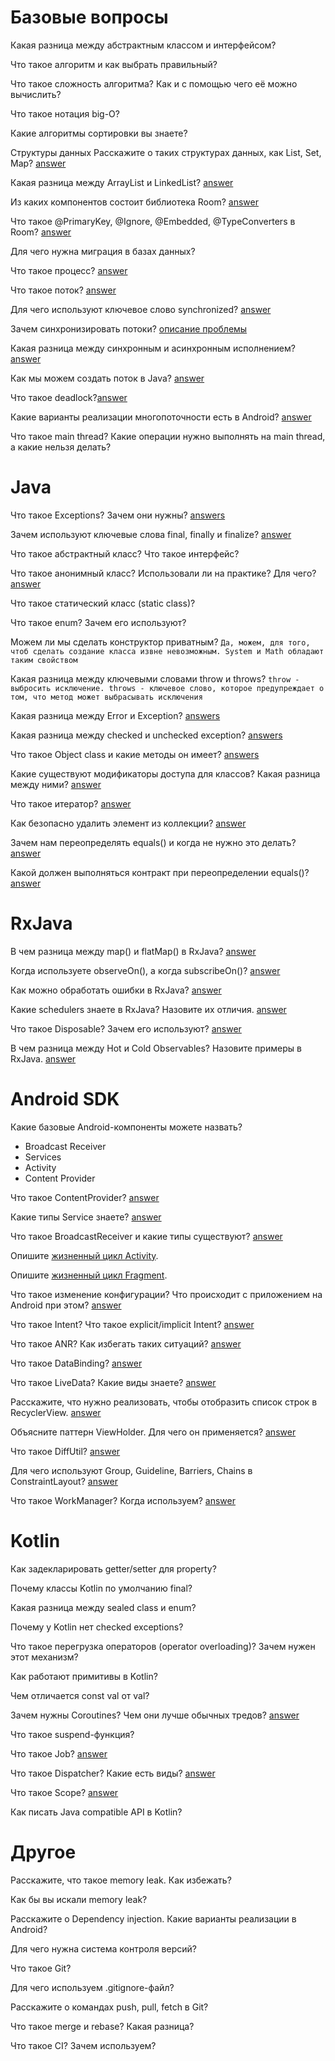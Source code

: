 # Базовые вопросы

Какая разница между абстрактным классом и интерфейсом?

Что такое алгоритм и как выбрать правильный?

Что такое сложность алгоритма? Как и с помощью чего её можно вычислить?

Что такое нотация big-O?

Какие алгоритмы сортировки вы знаете?


 

Структуры данных
Расскажите о таких структурах данных, как List, Set, Map? [answer](/basics/collections/About.md)

Какая разница между ArrayList и LinkedList? [answer](/basics/collections/List.md)

Из каких компонентов состоит библиотека Room? [answer](/libraries/SQL/room/About.md/#компоненты)

Что такое @PrimaryKey, @Ignore, @Embedded, @TypeConverters в Room? [answer](/libraries/SQL/room/Annotations.md)

Для чего нужна миграция в базах данных?

Что такое процесс? [answer](/processAndStreaming/About.md)

Что такое поток? [answer](/processAndStreaming/About.md)

Для чего используют ключевое слово synchronized? [answer](/processAndStreaming/synchronized.md)

Зачем синхронизировать потоки? [описание проблемы](/processAndStreaming/synchronized.md)

Какая разница между синхронным и асинхронным исполнением? [answer](/processAndStreaming/AsyncAndSync.md)

Как мы можем создать поток в Java? [answer](/basics/syntaxJava/Asynchrony/Threads.md)

Что такое deadlock?[answer](/processAndStreaming/Deadlock.md)

Какие варианты реализации многопоточности есть в Android? [answer](/processAndStreaming/AsyncAndSync.md/#асинхронное-програмирование)

Что такое main thread? Какие операции нужно выполнять на main thread, а какие нельзя делать?

# Java 

Что такое Exceptions? Зачем они нужны? [answers](/basics/syntaxJava/Exceptions.md)

Зачем используют ключевые слова final, finally и finalize? [answer](/basics/syntaxJava/FinalFinallyFinalize.md)

Что такое абстрактный класс? Что такое интерфейс?

Что такое анонимный класс? Использовали ли на практике? Для чего? [answer](/basics/syntaxJava/AnonymousClasses.md)

Что такое статический класс (static class)?

Что такое enum? Зачем его используют?

Можем ли мы сделать конструктор приватным?
`Да, можем, для того, чтоб сделать создание класса извне невозможным. System и Math обладают таким свойством` 

Какая разница между ключевыми словами throw и throws?
`throw - выбросить исключение. throws - ключевое слово, которое предупреждает о том, что метод может выбрасывать исключения`

Какая разница между Error и Exception? [answers](/basics/syntaxJava/Exceptions.md)

Какая разница между checked и unchecked exception? [answers](/basics/syntaxJava/Exceptions.md)

Что такое Object class и какие методы он имеет? [answers](/basics/syntaxJava/Object.md)

Какие существуют модификаторы доступа для классов? Какая разница между ними? [answer](/basics/visibilityModifiers.md)

Что такое итератор? [answer](/basics/collections/iterator.md)

Как безопасно удалить элемент из коллекции? [answer](/basics/collections/iterator.md/#безопасный-способ-удаления-элемнтов)

Зачем нам переопределять equals() и когда не нужно это делать? [answer](/basics/HashCodeAndEquals.md)

Какой должен выполняться контракт при переопределении equals()? [answer](/basics/HashCodeAndEquals.md)

# RxJava

В чем разница между map() и flatMap() в RxJava? [answer](/libraries/RxJava/MapAndFlatMap.md)

Когда используете observeOn(), а когда subscribeOn()? [answer](/libraries/RxJava/About.md)

Как можно обработать ошибки в RxJava? [answer](/libraries/RxJava/Exceptions.md)

Какие schedulers знаете в RxJava? Назовите их отличия. [answer](/libraries/RxJava/Schedulers.md)

Что такое Disposable? Зачем его используют? [answer](/libraries/RxJava/Disposable.md)

В чем разница между Hot и Cold Observables? Назовите примеры в RxJava. [answer](/processAndStreaming/HotAndColdObservables.md)

# Android SDK

Какие базовые Android-компоненты можете назвать?
- Broadcast Receiver
- Services
- Activity
- Content Provider

Что такое ContentProvider? [answer](/android/appComponents/components/ContentProvider.md)

Какие типы Service знаете? [answer](/android/appComponents/components/Service.md)

Что такое BroadcastReceiver и какие типы существуют? [answer](/android/appComponents/components/broadcastReceiver.md)

Опишите [жизненный цикл Activity](/android/appComponents/activityLifecycle.md).

Опишите [жизненный цикл Fragment](/UI/XML/Fragments/LifeCycle.md).

Что такое изменение конфигурации? Что происходит с приложением на Android при этом? [answer](/android/appComponents/AndroidManifest.md/#конфигурация-и-ее-изменение)

Что такое Intent? Что такое explicit/implicit Intent? [answer](/android/appComponents/intent.md)

Что такое ANR? Как избегать таких ситуаций? [answer](/processAndStreaming/About.md/#anr)

Что такое DataBinding? [answer](/UI/XML/DataBinding.md)

Что такое LiveData? Какие виды знаете? [answer](/libraries/LiveData/LiveData.md/#виды)

Расскажите, что нужно реализовать, чтобы отобразить список строк в RecyclerView. [answer](/UI/XML/RecyclerView/About.md)

Объясните паттерн ViewHolder. Для чего он применяется? [answer](/UI/XML/RecyclerView/ViewHolder.md)

Что такое DiffUtil? [answer](/UI/XML/RecyclerView/DiffUtil.md)

Для чего используют Group, Guideline, Barriers, Chains в ConstraintLayout? [answer](/UI/XML/Layouts/ConstraintLayout.md)

Что такое WorkManager? Когда используем? [answer](/android/workManager.md)

# Kotlin 

Как задекларировать getter/setter для property?

Почему классы Kotlin по умолчанию final?

Какая разница между sealed class и enum?

Почему у Kotlin нет checked exceptions?

Что такое перегрузка операторов (operator overloading)? Зачем нужен этот механизм?

Как работают примитивы в Kotlin?

Чем отличается const val от val?

Зачем нужны Coroutines? Чем они лучше обычных тредов? [answer](/coroutines/About.md)

Что такое suspend-функция?

Что такое Job? [answer](/coroutines/launchAndJob.md)

Что такое Dispatcher? Какие есть виды? [answer](/coroutines/Dispatcher.md)

Что такое Scope? [answer](/coroutines/Scope.md)

Как писать Java compatible API в Kotlin?

# Другое

Расскажите, что такое memory leak. Как избежать?

Как бы вы искали memory leak?

Расскажите о Dependency injection. Какие варианты реализации в Android?

Для чего нужна система контроля версий?

Что такое Git?

Для чего используем .gitignore-файл?

Расскажите о командах push, pull, fetch в Git?

Что такое merge и rebase? Какая разница?

Что такое CI? Зачем используем?